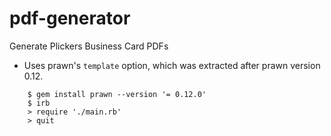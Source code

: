 pdf-generator
=============

Generate Plickers Business Card PDFs

- Uses prawn's `template` option, which was extracted after prawn version 0.12.

```
    $ gem install prawn --version '= 0.12.0'
    $ irb
    > require './main.rb'
    > quit
```